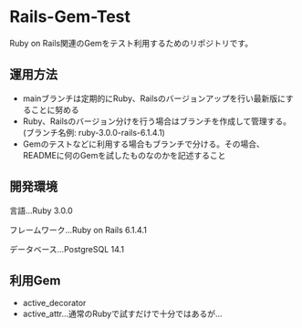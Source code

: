 # Rails-Gem-Test

Ruby on Rails関連のGemをテスト利用するためのリポジトリです。

## 運用方法
- mainブランチは定期的にRuby、Railsのバージョンアップを行い最新版にすることに努める
- Ruby、Railsのバージョン分けを行う場合はブランチを作成して管理する。(ブランチ名例: ruby-3.0.0-rails-6.1.4.1)
- Gemのテストなどに利用する場合もブランチで分ける。その場合、READMEに何のGemを試したものなのかを記述すること
## 開発環境
言語…Ruby 3.0.0

フレームワーク…Ruby on Rails 6.1.4.1

データベース…PostgreSQL 14.1

## 利用Gem
- active_decorator
- active_attr...通常のRubyで試すだけで十分ではあるが…
